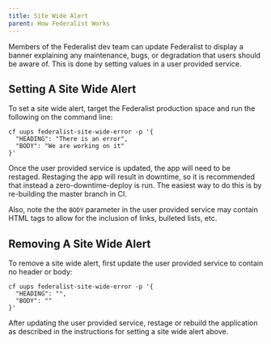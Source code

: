 ```yaml
---
title: Site Wide Alert
parent: How Federalist Works
---
```


Members of the Federalist dev team can update Federalist to display a banner explaining any maintenance, bugs, or degradation that users should be aware of. This is done by setting values in a user provided service.

## Setting A Site Wide Alert

To set a site wide alert, target the Federalist production space and run the following on the command line:

```shell
cf uups federalist-site-wide-error -p '{
  "HEADING": "There is an error",
  "BODY": "We are working on it"
}'
```

Once the user provided service is updated, the app will need to be restaged. Restaging the app will result in downtime, so it is recommended that instead a zero-downtime-deploy is run. The easiest way to do this is by re-building the master branch in CI.

Also, note the the `BODY` parameter in the user provided service may contain HTML tags to allow for the inclusion of links, bulleted lists, etc.

## Removing A Site Wide Alert

To remove a site wide alert, first update the user provided service to contain no header or body:

```shell
cf uups federalist-site-wide-error -p '{
  "HEADING": "",
  "BODY": ""
}'
```

After updating the user provided service, restage or rebuild the application as described in the instructions for setting a site wide alert above.

